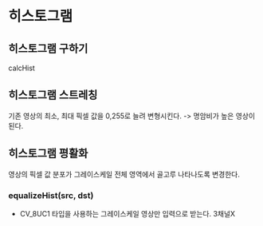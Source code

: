 # 히스토그램

## 히스토그램 구하기

calcHist

## 히스토그램 스트레칭

기존 영상의 최소, 최대 픽셀 값을 0,255로 늘려 변형시킨다.
-> 명암비가 높은 영상이 된다.

## 히스토그램 평활화

영상의 픽셀 값 분포가 그레이스케일 전체 영역에서 골고루 나타나도록 변경한다.

### equalizeHist(src, dst)

- CV_8UC1 타입을 사용하는 그레이스케일 영상만 입력으로 받는다. 3채널X